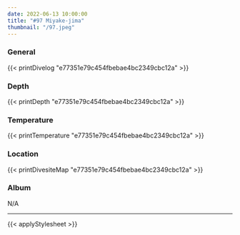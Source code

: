 ```yaml
---
date: 2022-06-13 10:00:00
title: "#97 Miyake-jima"
thumbnail: "/97.jpeg"
---
```


### General

{{< printDivelog "e77351e79c454fbebae4bc2349cbc12a" >}}

### Depth

{{< printDepth "e77351e79c454fbebae4bc2349cbc12a" >}}

### Temperature

{{< printTemperature "e77351e79c454fbebae4bc2349cbc12a" >}}

### Location

{{< printDivesiteMap "e77351e79c454fbebae4bc2349cbc12a" >}}

### Album

N/A

---

{{< applyStylesheet >}}
